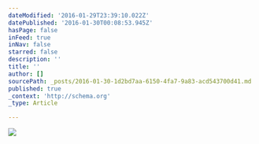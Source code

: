 ```yaml
---
dateModified: '2016-01-29T23:39:10.022Z'
datePublished: '2016-01-30T00:08:53.945Z'
hasPage: false
inFeed: true
inNav: false
starred: false
description: ''
title: ''
author: []
sourcePath: _posts/2016-01-30-1d2bd7aa-6150-4fa7-9a83-acd543700d41.md
published: true
_context: 'http://schema.org'
_type: Article

---
```

![](https://the-grid-user-content.s3-us-west-2.amazonaws.com/4468dea5-6280-4539-b724-994c66d3b998.jpg)